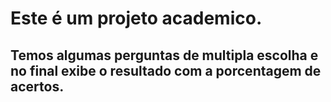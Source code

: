 # Este é um projeto academico.
## Temos algumas perguntas de multipla escolha e no final exibe o resultado com a porcentagem de acertos.
